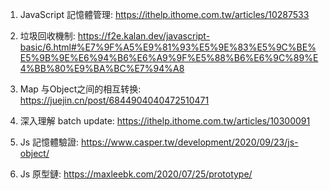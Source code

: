 1. JavaScript 記憶體管理: https://ithelp.ithome.com.tw/articles/10287533

2. 垃圾回收機制: https://f2e.kalan.dev/javascript-basic/6.html#%E7%9F%A5%E9%81%93%E5%9E%83%E5%9C%BE%E5%9B%9E%E6%94%B6%E6%A9%9F%E5%88%B6%E6%9C%89%E4%BB%80%E9%BA%BC%E7%94%A8

3. Map 与Object之间的相互转换: https://juejin.cn/post/6844904040472510471

4. 深入理解 batch update: https://ithelp.ithome.com.tw/articles/10300091

5. Js 記憶體驗證: https://www.casper.tw/development/2020/09/23/js-object/

6. Js 原型鏈: https://maxleebk.com/2020/07/25/prototype/
